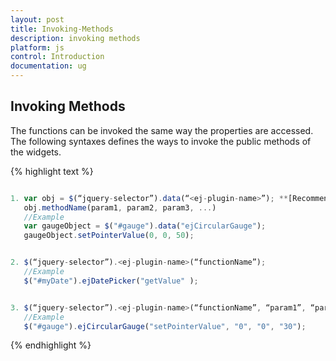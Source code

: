 ```yaml
---
layout: post
title: Invoking-Methods
description: invoking methods
platform: js
control: Introduction
documentation: ug
---
```


## Invoking Methods

The functions can be invoked the same way the properties are accessed. The following syntaxes defines the ways to invoke the public methods of the widgets.

{% highlight text %}
```js

1. var obj = $(“jquery-selector”).data(“<ej-plugin-name>”); **[Recommended method]**
   obj.methodName(param1, param2, param3, ...)
   //Example
   var gaugeObject = $("#gauge").data("ejCircularGauge");
   gaugeObject.setPointerValue(0, 0, 50);


2. $(“jquery-selector”).<ej-plugin-name>(“functionName”);
   //Example
   $("#myDate").ejDatePicker("getValue" );


3. $(“jquery-selector”).<ej-plugin-name>(“functionName”, “param1”, “param2”, …);
   //Example
   $("#gauge").ejCircularGauge("setPointerValue", "0", "0", "30");
```


{% endhighlight %}




